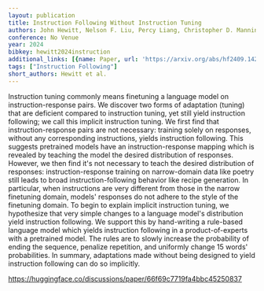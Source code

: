 ```yaml
---
layout: publication
title: Instruction Following Without Instruction Tuning
authors: John Hewitt, Nelson F. Liu, Percy Liang, Christopher D. Manning
conference: No Venue
year: 2024
bibkey: hewitt2024instruction
additional_links: [{name: Paper, url: 'https://arxiv.org/abs/hf2409.14254'}]
tags: ["Instruction Following"]
short_authors: Hewitt et al.
---
```

Instruction tuning commonly means finetuning a language model on instruction-response pairs. We discover two forms of adaptation (tuning) that are deficient compared to instruction tuning, yet still yield instruction following; we call this implicit instruction tuning. We first find that instruction-response pairs are not necessary: training solely on responses, without any corresponding instructions, yields instruction following. This suggests pretrained models have an instruction-response mapping which is revealed by teaching the model the desired distribution of responses. However, we then find it's not necessary to teach the desired distribution of responses: instruction-response training on narrow-domain data like poetry still leads to broad instruction-following behavior like recipe generation. In particular, when instructions are very different from those in the narrow finetuning domain, models' responses do not adhere to the style of the finetuning domain. To begin to explain implicit instruction tuning, we hypothesize that very simple changes to a language model's distribution yield instruction following. We support this by hand-writing a rule-based language model which yields instruction following in a product-of-experts with a pretrained model. The rules are to slowly increase the probability of ending the sequence, penalize repetition, and uniformly change 15 words' probabilities. In summary, adaptations made without being designed to yield instruction following can do so implicitly.

https://huggingface.co/discussions/paper/66f69c7719fa4bbc45250837